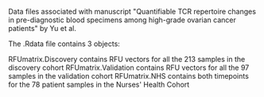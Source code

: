 Data files associated with manuscript "Quantifiable TCR repertoire changes in pre-diagnostic blood specimens among high-grade ovarian cancer patients" by Yu et al.

The .Rdata file contains 3 objects: 

RFUmatrix.Discovery contains RFU vectors for all the 213 samples in the discovery cohort
RFUmatrix.Validation contains RFU vectors for all the 97 samples in the validation cohort
RFUmatrix.NHS contains both timepoints for the 78 patient samples in the Nurses' Health Cohort

